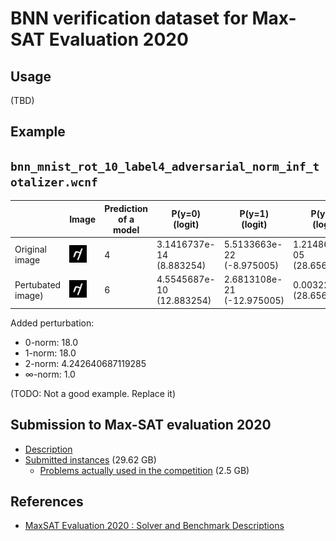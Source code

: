 # BNN verification dataset for Max-SAT Evaluation 2020

## Usage

(TBD)

## Example

## `bnn_mnist_rot_10_label4_adversarial_norm_inf_totalizer.wcnf`

| | Image | Prediction of a model | P(y=0)<br>(logit) | P(y=1)<br>(logit) | P(y=2)<br>(logit) | P(y=3)<br>(logit) | P(y=4)<br>(logit) | P(y=5)<br>(logit) | P(y=6)<br>(logit) | P(y=7)<br>(logit) | P(y=8)<br>(logit) | P(y=9)<br>(logit) |
|-|-|-|-|-|-|-|-|-|-|-|-|-|
| Original image | ![original](./examples/bnn_mnist_rot_10_label4_adversarial_norm_inf_orig.png) | 4 | 3.1416737e-14<br>(8.883254) | 5.5133663e-22<br>(-8.975005) | 1.2148612e-05<br>(28.656395) | 7.593513e-20<br>(-4.049718) | **0.9997013**<br>(**39.974392**) | 1.711211e-12<br>(12.88087) | 3.8705436e-10<br>(18.302235) | 0.00028651825<br>(31.816982) | 5.633235e-12<br>(14.072353) | 4.0916482e-11<br>(16.055202) |
| Pertubated image) | ![perturbated](./examples/bnn_mnist_rot_10_label4_adversarial_norm_inf_perturbated.png) | 6 | 4.5545687e-10<br>(12.883254) | 2.6813108e-21<br>(-12.975005) | 0.0032257813<br>(28.656395) | 1.7916893e-10<br>(11.950282) | 0.0016309624<br>(27.97439) | 0.004037595<br>(28.880869) | **0.91325474**<br>(**34.302235**) | 0.07607825<br>(31.816982) | 4.4588405e-06<br>(22.072353) | 0.0017682364<br>(28.055202) |

Added perturbation:

* 0-norm: 18.0
* 1-norm: 18.0
* 2-norm: 4.242640687119285
* ∞-norm: 1.0

(TODO: Not a good example. Replace it)

## Submission to Max-SAT evaluation 2020

* [Description](maxsat2020/description.pdf)
* [Submitted instances](https://www.dropbox.com/s/s5r30rcpfby1vmd/maxsat2020_bnn_verification.tar.gz?dl=0) (29.62 GB)
  * [Problems actually used in the competition](https://www.dropbox.com/scl/fi/o5iseq0pm4ynsi3oq5d2m/maxsat2020_bnn_verification_used.tar.gz?rlkey=brvvfdxs0v4o56f9vo29bvskk&dl=0) (2.5 GB)

## References

* [MaxSAT Evaluation 2020 : Solver and Benchmark Descriptions](https://helda.helsinki.fi/items/a24cd636-edb1-4e20-bbdf-e56a66a3a05c)

